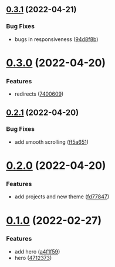 ## [0.3.1](https://github.com/krshkodes/krshkodes.co/compare/v0.3.0...v0.3.1) (2022-04-21)


### Bug Fixes

* bugs in responsiveness ([94d8f8b](https://github.com/krshkodes/krshkodes.co/commit/94d8f8b5bf6ef33e7becdbc9df029b8177c37abd))



# [0.3.0](https://github.com/krshkodes/krshkodes.co/compare/v0.2.1...v0.3.0) (2022-04-20)


### Features

* redirects ([7400609](https://github.com/krshkodes/krshkodes.co/commit/74006090a1bb0a3b9a90f7e9876e787332d5cff3))



## [0.2.1](https://github.com/krshkodes/krshkodes.co/compare/v0.2.0...v0.2.1) (2022-04-20)


### Bug Fixes

* add smooth scrolling ([ff5a651](https://github.com/krshkodes/krshkodes.co/commit/ff5a651ce38a2806987c9ea5a549d8cbbc69c118))



# [0.2.0](https://github.com/krshkodes/krshkodes.co/compare/v0.1.0...v0.2.0) (2022-04-20)


### Features

* add projects and new theme ([fd77847](https://github.com/krshkodes/krshkodes.co/commit/fd7784785fed381731fe4da7babaa4e8966b2c9b))



# [0.1.0](https://github.com/krshkodes/krshkodes.co/compare/a4f1f59aa343c6d280ada31770df9310e8b7edc2...v0.1.0) (2022-02-27)


### Features

* add hero ([a4f1f59](https://github.com/krshkodes/krshkodes.co/commit/a4f1f59aa343c6d280ada31770df9310e8b7edc2))
* hero ([4712373](https://github.com/krshkodes/krshkodes.co/commit/47123732a74f591914d6938b50f0be501855920e))



